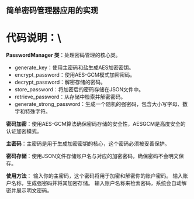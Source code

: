 ## 简单密码管理器应用的实现
# 代码说明：\
**PasswordManager 类**：处理密码管理的核心类。

- generate_key：使用主密码和盐生成AES加密密钥。
- encrypt_password：使用AES-GCM模式加密密码。
- decrypt_password：解密存储的密码。
- store_password：将加密后的密码存储在JSON文件中。
- retrieve_password：从存储中检索并解密密码。
- generate_strong_password：生成一个随机的强密码，包含大小写字母、数字和特殊字符。

**密码加密**：使用AES-GCM算法确保密码存储的安全性，AESGCM是高度安全的认证加密模式。

**主密码**：主密码是用于生成加密密钥的核心，这个密码必须被妥善保护。

**密码存储**：使用JSON文件存储账户名与对应的加密密码，确保密码不会明文保存。

**使用方法**：
输入你的主密码，这个密码将用于加密和解密你的账户密码。
输入账户名称，生成强密码并将其加密存储。
输入账户名称来检索密码，系统会自动解密并展示明文密码。
